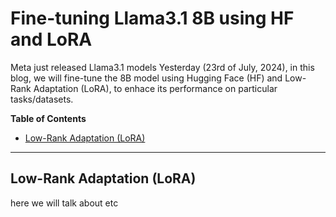 # Fine-tuning Llama3.1 8B using HF and LoRA

Meta just released Llama3.1 models Yesterday (23rd of July, 2024), in this blog, we will fine-tune the 8B model using Hugging Face (HF) and Low-Rank Adaptation (LoRA), to enhace its performance on particular tasks/datasets.

**Table of Contents**
- [Low-Rank Adaptation (LoRA)](##Low-Rank-Adaptation-(LoRA))

---

## Low-Rank Adaptation (LoRA)
here we will talk about etc 

